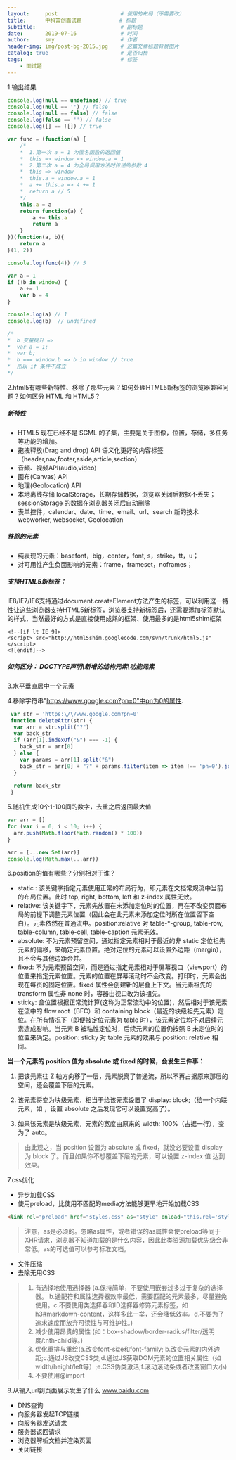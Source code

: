 ```yaml
---
layout:     post                    # 使用的布局（不需要改）
title:      中科富创面试题            # 标题 
subtitle:                           # 副标题
date:       2019-07-16              # 时间
author:     smy                     # 作者
header-img: img/post-bg-2015.jpg    # 这篇文章标题背景图片
catalog: true                       # 是否归档
tags:                               # 标签
    - 面试题
---
```


1.输出结果

```js
console.log(null == undefined) // true
console.log(null == '') // false
console.log(null == false) // false
console.log(false == '') // false
console.log([] == ![]) // true

var func = (function(a) {
    /*
    *  1.第一次 a = 1 为匿名函数的返回值
    *  this => window => window.a = 1
    *  2.第二次 a = 4 为全局调用方法时传递的参数 4
    *  this => window
    *  this.a = window.a = 1
    *  a += this.a => 4 += 1
    *  return a // 5
    */
	this.a = a
	return function(a) {
		a += this.a
		return a
	}
})(function(a, b){
	return a
}(1, 2))

console.log(func(4)) // 5

```

```js
var a = 1
if (!b in window) {
	a += 1
	var b = 4
}

console.log(a) // 1
console.log(b)  // undefined

/*
*  b 变量提升 =>
*  var a = 1;
*  var b;
*  b === window.b => b in window // true
*  所以 if 条件不成立
*/
```

2.html5有哪些新特性、移除了那些元素？如何处理HTML5新标签的浏览器兼容问题？如何区分 HTML 和 HTML5？

##### 新特性

* HTML5 现在已经不是 SGML 的子集，主要是关于图像，位置，存储，多任务等功能的增加。
* 拖拽释放(Drag and drop) API 
语义化更好的内容标签（header,nav,footer,aside,article,section）
* 音频、视频API(audio,video)
* 画布(Canvas) API
* 地理(Geolocation) API
* 本地离线存储 localStorage，长期存储数据，浏览器关闭后数据不丢失；sessionStorage 的数据在浏览器关闭后自动删除
* 表单控件，calendar、date、time、email、url、search 
新的技术webworker, websocket, Geolocation

##### 移除的元素

 - 纯表现的元素：basefont，big，center，font, s，strike，tt，u；
 - 对可用性产生负面影响的元素：frame，frameset，noframes；

##### 支持HTML5新标签：

IE8/IE7/IE6支持通过document.createElement方法产生的标签，可以利用这一特性让这些浏览器支持HTML5新标签，浏览器支持新标签后，还需要添加标签默认的样式，当然最好的方式是直接使用成熟的框架、使用最多的是html5shim框架

```
<!--[if lt IE 9]> 
<script> src="http://html5shim.googlecode.com/svn/trunk/html5.js"</script> 
<![endif]--> 
```

##### 如何区分： DOCTYPE声明\新增的结构元素\功能元素

3.水平垂直居中一个元素

4.移除字符串"https://www.google.com?pn=0"中pn为0的属性.

```js
 var str = 'https:\/\/www.google.com?pn=0'
 function deleteAttr(str) {
  var arr = str.split("?")
  var back_str
  if (arr[1].indexOf("&") === -1) {
    back_str = arr[0]      
  } else {
    var params = arr[1].split("&")
    back_str = arr[0] + "?" + params.filter(item => item !== 'pn=0').join("&")
  }
  
  return back_str    
 }
```

5.随机生成10个1-100间的数字，去重之后返回最大值

```js
var arr = []
for (var i = 0; i < 10; i++) {
  arr.push(Math.floor(Math.random() * 100))    
}

arr = [...new Set(arr)]
console.log(Math.max(...arr))
```

6.position的值有哪些？分别相对于谁？

- static : 该关键字指定元素使用正常的布局行为，即元素在文档常规流中当前的布局位置。此时 top, right, bottom, left 和 z-index 属性无效。
- relative: 该关键字下，元素先放置在未添加定位时的位置，再在不改变页面布局的前提下调整元素位置（因此会在此元素未添加定位时所在位置留下空白）。元素依然在普通流中。position:relative 对 table-*-group, table-row, table-column, table-cell, table-caption 元素无效。
- absolute: 不为元素预留空间，通过指定元素相对于最近的非 static 定位祖先元素的偏移，来确定元素位置。绝对定位的元素可以设置外边距（margin），且不会与其他边距合并。
- fixed: 不为元素预留空间，而是通过指定元素相对于屏幕视口（viewport）的位置来指定元素位置。元素的位置在屏幕滚动时不会改变。打印时，元素会出现在每页的固定位置。fixed 属性会创建新的层叠上下文。当元素祖先的 transform  属性非 none 时，容器由视口改为该祖先。
- sticky: 盒位置根据正常流计算(这称为正常流动中的位置)，然后相对于该元素在流中的 flow root（BFC）和 containing block（最近的块级祖先元素）定位。在所有情况下（即便被定位元素为 table 时），该元素定位均不对后续元素造成影响。当元素 B 被粘性定位时，后续元素的位置仍按照 B 未定位时的位置来确定。position: sticky 对 table 元素的效果与 position: relative 相同。


__当一个元素的 position 值为 absolute 或 fixed 的时候，会发生三件事：__

1. 把该元素往 Z 轴方向移了一层，元素脱离了普通流，所以不再占据原来那层的空间，还会覆盖下层的元素。

2. 该元素将变为块级元素，相当于给该元素设置了 display: block;（给一个内联元素，如 <span> ，设置 absolute 之后发现它可以设置宽高了）。

3. 如果该元素是块级元素，元素的宽度由原来的 width: 100%（占据一行），变为了 auto。

> 由此观之，当 position 设置为 absolute 或 fixed，就没必要设置 display 为 block 了。而且如果你不想覆盖下层的元素，可以设置 z-index 值 达到效果。

7.css优化

 - 异步加载CSS
 - 使用preload，比使用不匹配的media方法能够更早地开始加载CSS
 
 ```html
 <link rel="preload" href="styles.css" as="style" onload="this.rel='stylesheet'">
 ```
 
 > 注意，as是必须的。忽略as属性，或者错误的as属性会使preload等同于XHR请求，浏览器不知道加载的是什么内容，因此此类资源加载优先级会非常低。as的可选值可以参考标准文档。

 - 文件压缩
 - 去除无用CSS
 > 1. 有选择地使用选择器 (a.保持简单，不要使用嵌套过多过于复杂的选择器。
 b.通配符和属性选择器效率最低，需要匹配的元素最多，尽量避免使用。c.不要使用类选择器和ID选择器修饰元素标签，如h3#markdown-content，这样多此一举，还会降低效率。d.不要为了追求速度而放弃可读性与可维护性。)
 > 2. 减少使用昂贵的属性 (如：box-shadow/border-radius/filter/透明度/:nth-child等。)
 > 3. 优化重排与重绘(a.改变font-size和font-family; b.改变元素的内外边距;c.通过JS改变CSS类;d.通过JS获取DOM元素的位置相关属性（如width/height/left等）;e.CSS伪类激活;f.滚动滚动条或者改变窗口大小)
 > 4. 不要使用@import
 

8.从输入url到页面展示发生了什么 www.baidu.com
 
 - DNS查询
 - 向服务器发起TCP链接
 - 向服务器发送请求
 - 服务器返回请求
 - 浏览器解析文档并渲染页面
 - 关闭链接
 


